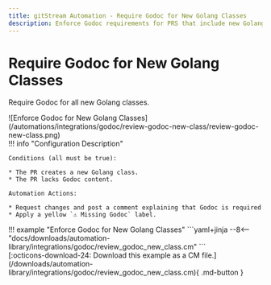 ```yaml
---
title: gitStream Automation - Require Godoc for New Golang Classes
description: Enforce Godoc requirements for PRS that include new Golang classes.
---
```

# Require Godoc for New Golang Classes
<!-- --8<-- [start:example]-->
Require Godoc for all new Golang classes.


<div class="automationImage" markdown="1">
![Enforce Godoc for New Golang Classes](/automations/integrations/godoc/review-godoc-new-class/review-godoc-new-class.png)
</div>
<div class="automationDescription" markdown="1">
!!! info "Configuration Description"
    
    Conditions (all must be true):

    * The PR creates a new Golang class.
    * The PR lacks Godoc content.

    Automation Actions:

    * Request changes and post a comment explaining that Godoc is required
    * Apply a yellow `⚠️ Missing Godoc` label.


</div>
<div class="automationExample" markdown="1">
!!! example "Enforce Godoc for New Golang Classes"
    ```yaml+jinja
    --8<-- "docs/downloads/automation-library/integrations/godoc/review_godoc_new_class.cm"
    ```
    <div class="result" markdown>
      <span>
      [:octicons-download-24: Download this example as a CM file.](/downloads/automation-library/integrations/godoc/review_godoc_new_class.cm){ .md-button }
      </span>
    </div>
</div>
<!-- --8<-- [end:example]-->
